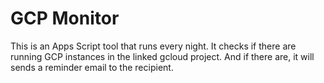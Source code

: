 # GCP Monitor

This is an Apps Script tool that runs every night. It checks if there are running GCP instances
in the linked gcloud project. And if there are, it will sends a reminder email to the recipient.
